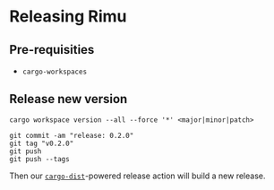 # Releasing Rimu

## Pre-requisities

- `cargo-workspaces`

## Release new version

```shell
cargo workspace version --all --force '*' <major|minor|patch>
```

```shell
git commit -am "release: 0.2.0"
git tag "v0.2.0"
git push
git push --tags
```

Then our [`cargo-dist`](https://github.com/axodotdev/cargo-dist)-powered release action will build a new release.
